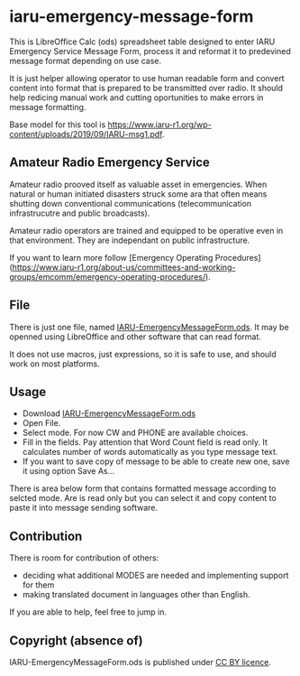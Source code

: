 # iaru-emergency-message-form

This is LibreOffice Calc (ods) spreadsheet table designed to enter IARU Emergency Service Message Form, process it and reformat it to predevined message format depending on use case.

It is just helper allowing operator to use human readable form and convert content into format that is prepared to be transmitted over radio. It should help redicing manual work and cutting oportunities to make errors in message formatting.

Base model for this tool is https://www.iaru-r1.org/wp-content/uploads/2019/09/IARU-msg1.pdf.

## Amateur Radio Emergency Service

Amateur radio prooved itself as valuable asset in emergencies. When natural or human initiated disasters struck some ara that often means shutting down conventional communications (telecommunication infrastrucutre and public broadcasts). 

Amateur radio operators are trained and equipped to be operative even in that environment. They are independant on public infrastructure.

If you want to learn more follow [Emergency Operating Procedures] (https://www.iaru-r1.org/about-us/committees-and-working-groups/emcomm/emergency-operating-procedures/).

## File

There is just one file, named [IARU-EmergencyMessageForm.ods](https://github.com/pedjas/iaru-emergency-message-form/blob/main/IARU-EmergencyMessageForm.ods). It may be openned using LibreOffice and other software that can read format.

It does not use macros, just expressions, so it is safe to use, and should work on most platforms.

## Usage

- Download [IARU-EmergencyMessageForm.ods](https://github.com/pedjas/iaru-emergency-message-form/blob/main/IARU-EmergencyMessageForm.ods)
- Open File.
- Select mode. For now CW and PHONE are available choices.
- Fill in the fields. Pay attention that Word Count field is read only. It calculates number of words automatically as you type message text.
- If you want to save copy of message to be able to create new one, save it using option Save As...

There is area below form that contains formatted message according to selcted mode. Are is read only but you can select it and copy content to paste it into message sending software.

## Contribution

There is room for contribution of others:
- deciding what additional MODES are needed and implementing support for them
- making translated document in languages other than English.

If you are able to help, feel free to jump in.

## Copyright (absence of)

IARU-EmergencyMessageForm.ods is published under [CC BY licence](https://creativecommons.org/licenses/by/4.0/).
